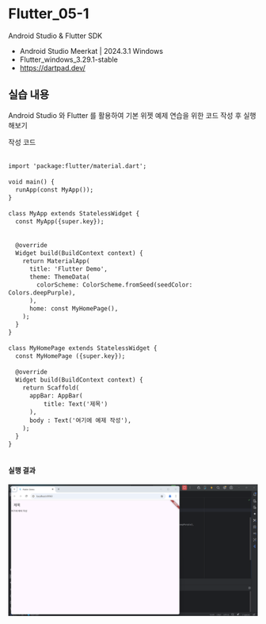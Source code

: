 # Flutter_05-1
Android Studio & Flutter SDK
- Android Studio Meerkat | 2024.3.1 Windows
- Flutter_windows_3.29.1-stable
- https://dartpad.dev/


## 실습 내용
Android Studio 와 Flutter 를 활용하여 기본 위젯 예제 연습을 위한 코드 작성 후 실행해보기 




작성 코드

<pre>
<code>
import 'package:flutter/material.dart';

void main() {
  runApp(const MyApp());
}

class MyApp extends StatelessWidget {
  const MyApp({super.key});


  @override
  Widget build(BuildContext context) {
    return MaterialApp(
      title: 'Flutter Demo',
      theme: ThemeData(
        colorScheme: ColorScheme.fromSeed(seedColor: Colors.deepPurple),
      ),
      home: const MyHomePage(),
    );
  }
}

class MyHomePage extends StatelessWidget {
  const MyHomePage ({super.key});

  @override
  Widget build(BuildContext context) {
    return Scaffold(
      appBar: AppBar(
          title: Text('제목')
      ),
      body : Text('여기에 예제 작성'),
    );
  }
}
</code>
</pre>


#### 실행 결과
![코드 실행 결과](./images/flutter_05-1.png)


